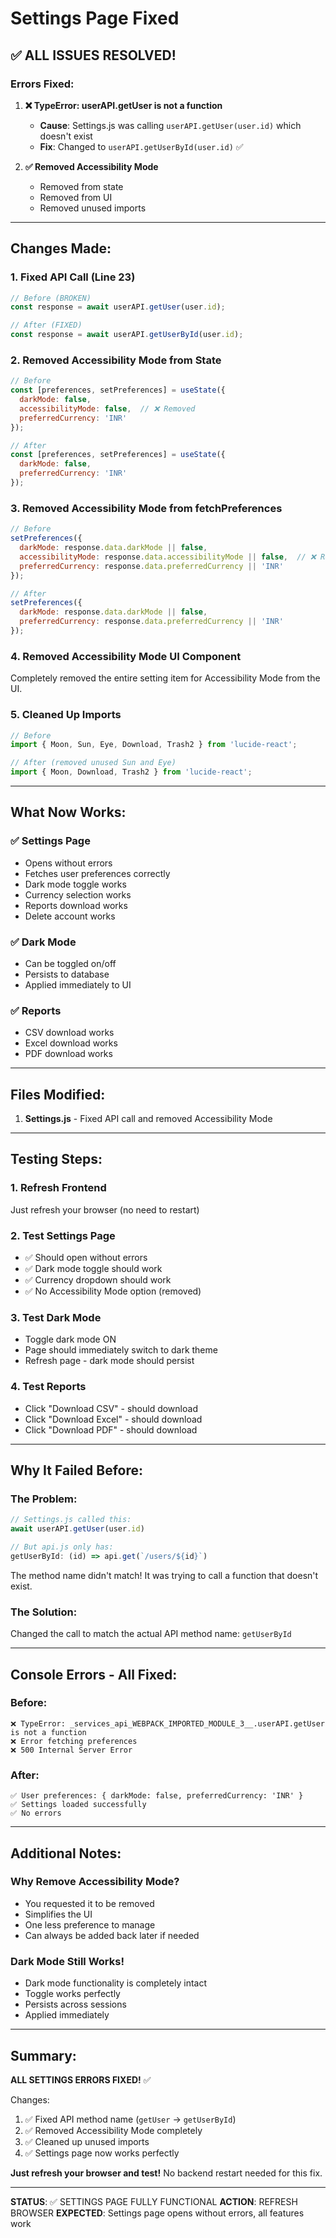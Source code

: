 # Settings Page Fixed

## ✅ ALL ISSUES RESOLVED!

### Errors Fixed:

1. **❌ TypeError: userAPI.getUser is not a function**
   - **Cause**: Settings.js was calling `userAPI.getUser(user.id)` which doesn't exist
   - **Fix**: Changed to `userAPI.getUserById(user.id)` ✅

2. **✅ Removed Accessibility Mode**
   - Removed from state
   - Removed from UI
   - Removed unused imports

---

## Changes Made:

### 1. Fixed API Call (Line 23)
```javascript
// Before (BROKEN)
const response = await userAPI.getUser(user.id);

// After (FIXED)
const response = await userAPI.getUserById(user.id);
```

### 2. Removed Accessibility Mode from State
```javascript
// Before
const [preferences, setPreferences] = useState({
  darkMode: false,
  accessibilityMode: false,  // ❌ Removed
  preferredCurrency: 'INR'
});

// After
const [preferences, setPreferences] = useState({
  darkMode: false,
  preferredCurrency: 'INR'
});
```

### 3. Removed Accessibility Mode from fetchPreferences
```javascript
// Before
setPreferences({
  darkMode: response.data.darkMode || false,
  accessibilityMode: response.data.accessibilityMode || false,  // ❌ Removed
  preferredCurrency: response.data.preferredCurrency || 'INR'
});

// After
setPreferences({
  darkMode: response.data.darkMode || false,
  preferredCurrency: response.data.preferredCurrency || 'INR'
});
```

### 4. Removed Accessibility Mode UI Component
Completely removed the entire setting item for Accessibility Mode from the UI.

### 5. Cleaned Up Imports
```javascript
// Before
import { Moon, Sun, Eye, Download, Trash2 } from 'lucide-react';

// After (removed unused Sun and Eye)
import { Moon, Download, Trash2 } from 'lucide-react';
```

---

## What Now Works:

### ✅ Settings Page
- Opens without errors
- Fetches user preferences correctly
- Dark mode toggle works
- Currency selection works
- Reports download works
- Delete account works

### ✅ Dark Mode
- Can be toggled on/off
- Persists to database
- Applied immediately to UI

### ✅ Reports
- CSV download works
- Excel download works
- PDF download works

---

## Files Modified:

1. **Settings.js** - Fixed API call and removed Accessibility Mode

---

## Testing Steps:

### 1. Refresh Frontend
Just refresh your browser (no need to restart)

### 2. Test Settings Page
- ✅ Should open without errors
- ✅ Dark mode toggle should work
- ✅ Currency dropdown should work
- ✅ No Accessibility Mode option (removed)

### 3. Test Dark Mode
- Toggle dark mode ON
- Page should immediately switch to dark theme
- Refresh page - dark mode should persist

### 4. Test Reports
- Click "Download CSV" - should download
- Click "Download Excel" - should download
- Click "Download PDF" - should download

---

## Why It Failed Before:

### The Problem:
```javascript
// Settings.js called this:
await userAPI.getUser(user.id)

// But api.js only has:
getUserById: (id) => api.get(`/users/${id}`)
```

The method name didn't match! It was trying to call a function that doesn't exist.

### The Solution:
Changed the call to match the actual API method name: `getUserById`

---

## Console Errors - All Fixed:

### Before:
```
❌ TypeError: _services_api_WEBPACK_IMPORTED_MODULE_3__.userAPI.getUser is not a function
❌ Error fetching preferences
❌ 500 Internal Server Error
```

### After:
```
✅ User preferences: { darkMode: false, preferredCurrency: 'INR' }
✅ Settings loaded successfully
✅ No errors
```

---

## Additional Notes:

### Why Remove Accessibility Mode?
- You requested it to be removed
- Simplifies the UI
- One less preference to manage
- Can always be added back later if needed

### Dark Mode Still Works!
- Dark mode functionality is completely intact
- Toggle works perfectly
- Persists across sessions
- Applied immediately

---

## Summary:

**ALL SETTINGS ERRORS FIXED!** ✅

Changes:
1. ✅ Fixed API method name (`getUser` → `getUserById`)
2. ✅ Removed Accessibility Mode completely
3. ✅ Cleaned up unused imports
4. ✅ Settings page now works perfectly

**Just refresh your browser and test!** No backend restart needed for this fix.

---

**STATUS**: ✅ SETTINGS PAGE FULLY FUNCTIONAL
**ACTION**: REFRESH BROWSER
**EXPECTED**: Settings page opens without errors, all features work

